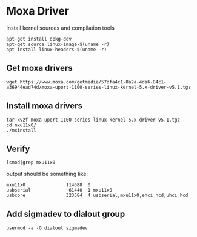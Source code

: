 # Moxa Driver

Install kernel sources and compilation tools

```
apt-get install dpkg-dev
apt-get source linux-image-$(uname -r)
apt install linux-headers-$(uname -r)
```

## Get moxa drivers

```
wget https://www.moxa.com/getmedia/57dfa4c1-8a2a-4da6-84c1-a36944ead74d/moxa-uport-1100-series-linux-kernel-5.x-driver-v5.1.tgz
```

## Install moxa drivers

```
tar xvzf moxa-uport-1100-series-linux-kernel-5.x-driver-v5.1.tgz
cd mxu11x0/
./mxinstall
```

## Verify

`lsmod|grep mxu11x0`

output should be something like:

```
mxu11x0               114688  0
usbserial              61440  1 mxu11x0
usbcore               323584  4 usbserial,mxu11x0,ehci_hcd,uhci_hcd
```

## Add sigmadev to dialout group

```
usermod -a -G dialout sigmadev

```
